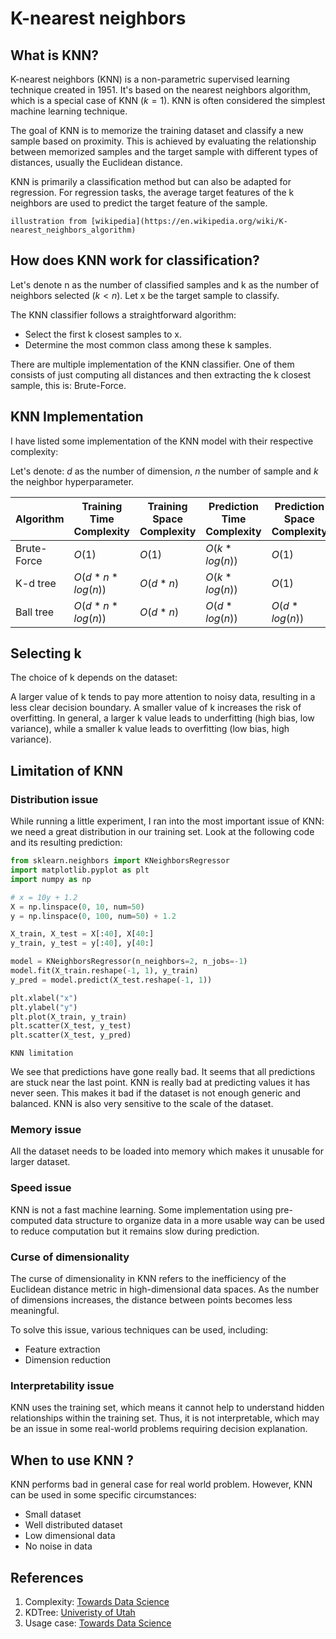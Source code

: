 # K-nearest neighbors
## What is KNN?

K-nearest neighbors (KNN) is a non-parametric supervised learning technique created in 1951. It's based on the nearest neighbors algorithm, which is a special case of KNN ($k = 1$). KNN is often considered the simplest machine learning technique.

The goal of KNN is to memorize the training dataset and classify a new sample based on proximity. This is achieved by evaluating the relationship between memorized samples and the target sample with different types of distances, usually the Euclidean distance.

KNN is primarily a classification method but can also be adapted for regression. For regression tasks, the average target features of the k neighbors are used to predict the target feature of the sample.

```{figure} https://raw.githubusercontent.com/TheRayquaza/therayquaza.github.io/main/images/machine_learning/knn/KNN.png
illustration from [wikipedia](https://en.wikipedia.org/wiki/K-nearest_neighbors_algorithm)
```

## How does KNN work for classification?

Let's denote n as the number of classified samples and k as the number of neighbors selected ($k < n$). Let x be the target sample to classify.

The KNN classifier follows a straightforward algorithm:
- Select the first k closest samples to x.
- Determine the most common class among these k samples.

There are multiple implementation of the KNN classifier. One of them consists of just computing all distances and then extracting the k closest sample, this is: Brute-Force.

## KNN Implementation

I have listed some implementation of the KNN model with their respective complexity:

Let's denote: $d$ as the number of dimension, $n$ the number of sample and $k$ the neighbor hyperparameter.

| Algorithm           | Training Time Complexity     | Training Space Complexity | Prediction Time Complexity | Prediction Space Complexity |
|---------------------|------------------------------|---------------------------|----------------------------|-----------------------------|
| Brute-Force         | $O(1)$                         | $O(1)$                      | $O(k * log(n))$              | $O(1)$                        |
| K-d tree            | $O(d * n * log(n))$            | $O(d * n)$                   | $O(k * log(n))$              | $O(1)$                        |
| Ball tree           | $O(d * n * log(n))$            | $O(d * n)$                  | $O(d * log(n))$              | $O(d * log(n))$               |


## Selecting k

The choice of k depends on the dataset:

A larger value of k tends to pay more attention to noisy data, resulting in a less clear decision boundary.
A smaller value of k increases the risk of overfitting.
In general, a larger k value leads to underfitting (high bias, low variance), while a smaller k value leads to overfitting (low bias, high variance).

## Limitation of KNN

### Distribution issue

While running a little experiment, I ran into the most important issue of KNN: we need a great distribution in our training set.
Look at the following code and its resulting prediction:

```python
from sklearn.neighbors import KNeighborsRegressor
import matplotlib.pyplot as plt
import numpy as np

# x = 10y + 1.2
X = np.linspace(0, 10, num=50)
y = np.linspace(0, 100, num=50) + 1.2

X_train, X_test = X[:40], X[40:]
y_train, y_test = y[:40], y[40:]

model = KNeighborsRegressor(n_neighbors=2, n_jobs=-1)
model.fit(X_train.reshape(-1, 1), y_train)
y_pred = model.predict(X_test.reshape(-1, 1))

plt.xlabel("x")
plt.ylabel("y")
plt.plot(X_train, y_train)
plt.scatter(X_test, y_test)
plt.scatter(X_test, y_pred)
```
```{figure} https://raw.githubusercontent.com/TheRayquaza/therayquaza.github.io/main/images/machine_learning/knn/KNN_distribution_issue.png
KNN limitation
```

We see that predictions have gone really bad. It seems that all predictions are stuck near the last point.
KNN is really bad at predicting values it has never seen. This makes it bad if the dataset is not enough generic and balanced.
KNN is also very sensitive to the scale of the dataset.

### Memory issue

All the dataset needs to be loaded into memory which makes it unusable for larger dataset.

### Speed issue

KNN is not a fast machine learning. Some implementation using pre-computed data structure to organize data in a more usable way can be used to reduce computation but it remains slow during prediction.

### Curse of dimensionality
The curse of dimensionality in KNN refers to the inefficiency of the Euclidean distance metric in high-dimensional data spaces. As the number of dimensions increases, the distance between points becomes less meaningful.

To solve this issue, various techniques can be used, including:
- Feature extraction
- Dimension reduction

### Interpretability issue

KNN uses the training set, which means it cannot help to understand hidden relationships within the training set.
Thus, it is not interpretable, which may be an issue in some real-world problems requiring decision explanation.

## When to use KNN ?

KNN performs bad in general case for real world problem.
However, KNN can be used in some specific circumstances:
- Small dataset
- Well distributed dataset
- Low dimensional data
- No noise in data

## References
1. Complexity: [Towards Data Science](https://towardsdatascience.com/k-nearest-neighbors-computational-complexity-502d2c440d5)
2. KDTree: [Univeristy of Utah](https://users.cs.utah.edu/~lifeifei/cis5930/kdtree.pdf)
3. Usage case: [Towards Data Science](https://towardsdatascience.com/knn-algorithm-what-when-why-how-41405c16c36f)